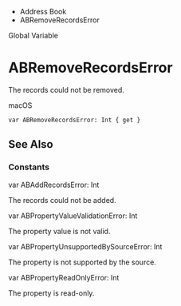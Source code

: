 

- Address Book
-  ABRemoveRecordsError 

Global Variable

# ABRemoveRecordsError

The records could not be removed.

macOS

``` source
var ABRemoveRecordsError: Int { get }
```

## See Also

### Constants

var ABAddRecordsError: Int

The records could not be added.

var ABPropertyValueValidationError: Int

The property value is not valid.

var ABPropertyUnsupportedBySourceError: Int

The property is not supported by the source.

var ABPropertyReadOnlyError: Int

The property is read-only.

